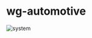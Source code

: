 # wg-automotive

![system](http://www.plantuml.com/plantuml/proxy?cache=no&src=https://raw.githubusercontent.com/Jochen-Kall/wg-automotive/master/AGL-cluster-demo-documentation/Main.puml)
